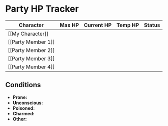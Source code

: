 # Party HP Tracker

| Character | Max HP | Current HP | Temp HP | Status |
|-----------|--------|------------|---------|---------|
| [[My Character]] | | | | |
| [[Party Member 1]] | | | | |
| [[Party Member 2]] | | | | |
| [[Party Member 3]] | | | | |
| [[Party Member 4]] | | | | |

## Conditions
- **Prone:** 
- **Unconscious:** 
- **Poisoned:** 
- **Charmed:** 
- **Other:**
